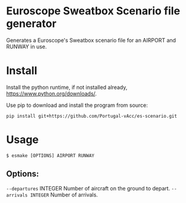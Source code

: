 # Euroscope Sweatbox Scenario file generator

Generates a Euroscope's Sweatbox scenario file for an AIRPORT and RUNWAY in use.

# Install

Install the python runtime, if not installed already, https://www.python.org/downloads/.

Use pip to download and install the program from source:

    pip install git+https://github.com/Portugal-vAcc/es-scenario.git

# Usage

    $ esmake [OPTIONS] AIRPORT RUNWAY

## Options:
  `--departures` INTEGER  Number of aircraft on the ground to depart. 
  `--arrivals INTEGER`    Number of arrivals.
